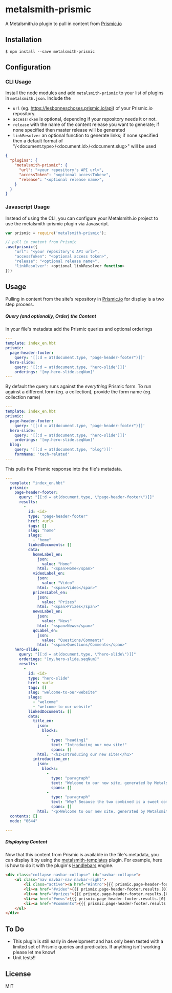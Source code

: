 metalsmith-prismic
==================

A Metalsmith.io plugin to pull in content from [Prismic.io]


## Installation

    $ npm install --save metalsmith-prismic

## Configuration

### CLI Usage

  Install the node modules and add `metalsmith-prismic` to your list of plugins in `metalsmith.json`. Include the 
- `url` (eg. https://lesbonneschoses.prismic.io/api) of your Prismic.io repository. 
- `accessToken` is optional, depending if your repository needs it or not. 
- `release` with the name of the content release you want to generate; if none specified then master release will be generated
- `linkResolver` an optional function to generate links; if none specified then a default format of "/<document.type>/<document.id>/<document.slug>" will be used


```json
{
  "plugins": {
    "metalsmith-prismic": {
      "url": "<your repository's API url>",
      "accessToken": "<optional accessToken>",
      "release": "<optional release name>",
    }
  }
}
```

### Javascript Usage

  Instead of using the CLI, you can configure your Metalsmith.io project to use the metalsmith-prismic plugin via Javascript. 

```js
var prismic = require('metalsmith-prismic');

// pull in content from Prismic
.use(prismic({
    "url": "<your repository's API url>",
    "accessToken": "<optional access token>",
    "release": "<optional release name>",
    "linkResolver": <optional linkResolver function>
}))
```

## Usage

Pulling in content from the site's repository in [Prismic.io] for display is a two step process. 

##### Query (and optionally, Order) the Content
In your file's metadata add the Prismic queries and optional orderings
```yaml
---
template: index_en.hbt
prismic:
  page-header-footer:
    query: '[[:d = at(document.type, "page-header-footer")]]'
  hero-slide:
    query: '[[:d = at(document.type, "hero-slide")]]'
    orderings: '[my.hero-slide.seqNum]'
---
```
By default the query runs against the _everything_ Prismic form. To run against a different form (eg. a collection), provide the form name (eg. collection name)
```yaml
---
template: index_en.hbt
prismic:
  page-header-footer:
    query: '[[:d = at(document.type, "page-header-footer")]]'
  hero-slide:
    query: '[[:d = at(document.type, "hero-slide")]]'
    orderings: '[my.hero-slide.seqNum]'
  blog:
    query: '[[:d = at(document.type, "blog")]]'
    formName: 'tech-related'
---
```
This pulls the Prismic response into the file's metadata.

```yaml
---
  template: "index_en.hbt"
  prismic: 
    page-header-footer: 
      query: "[[:d = at(document.type, \"page-header-footer\")]]"
      results: 
        - 
          id: <id>
          type: "page-header-footer"
          href: <url>
          tags: []
          slug: "home"
          slugs: 
            - "home"
          linkedDocuments: []
          data: 
            homeLabel_en: 
              json: 
                value: "Home"
              html: "<span>Home</span>"
            videoLabel_en: 
              json: 
                value: "Video"
              html: "<span>Video</span>"
            prizesLabel_en: 
              json: 
                value: "Prizes"
              html: "<span>Prizes</span>"
            newsLabel_en: 
              json: 
                value: "News"
              html: "<span>News</span>"
            qcLabel_en: 
              json: 
                value: "Questions/Comments"
              html: "<span>Questions/Comments</span>"
    hero-slide: 
      query: "[[:d = at(document.type, \"hero-slide\")]]"
      orderings: "[my.hero-slide.seqNum]"
      results: 
        - 
          id: <id>
          type: "hero-slide"
          href: <url>
          tags: []
          slug: "welcome-to-our-website"
          slugs: 
            - "welcome"
            - "welcome-to-our-website"
          linkedDocuments: []
          data: 
            title_en: 
              json: 
                blocks: 
                  - 
                    type: "heading1"
                    text: "Introducing our new site!"
                    spans: []
              html: "<h1>Introducing our new site!</h1>"
            introduction_en: 
              json: 
                blocks: 
                  - 
                    type: "paragraph"
                    text: "Welcome to our new site, generated by Metalsmith.io with content from Prismic!"
                    spans: []
                  - 
                    type: "paragraph"
                    text: "Why? Because the two combined is a sweet combo"
                    spans: []
              html: "<p>Welcome to our new site, generated by Metalsmith.io with content from Prismic!</p><p>Why? Because the two combined is a sweet combo</p>"
  contents: []
  mode: "0644"

---
```

##### Displaying Content
Now that this content from Prismic is available in the file's metadata, you can display it by using the [metalsmith-templates] plugin. For example, here is how to do it with the plugin's [Handlebars] engine.

```html
<div class="collapse navbar-collapse" id="navbar-collapse">
    <ul class="nav navbar-nav navbar-right">
        <li class="active"><a href="#intro">{{{ prismic.page-header-footer.results.[0].data.homeLabel_en.html }}}</a></li>
        <li><a href="#video">{{{ prismic.page-header-footer.results.[0].data.videoLabel_en.html }}}</a></li>
        <li><a href="#prizes">{{{ prismic.page-header-footer.results.[0].data.prizesLabel_en.html }}}</a></li>
        <li><a href="#news">{{{ prismic.page-header-footer.results.[0].data.newsLabel_en.html }}}</a></li>
        <li><a href="#comments">{{{ prismic.page-header-footer.results.[0].data.qcLabel_en.html }}}</a></li>
    </ul>
</div>
```

## To Do
- This plugin is still early in development and has only been tested with a limited set of Prismic queries and predicates. If anything isn't working please let me know!
- Unit tests!!

## License

  MIT

[Prismic.io]:https://prismic.io/
[metalsmith-templates]:https://github.com/segmentio/metalsmith-templates
[Handlebars]:http://handlebarsjs.com/
